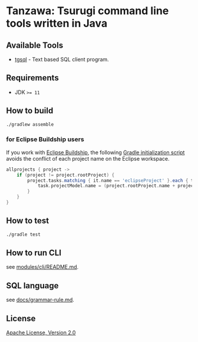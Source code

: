 # Tanzawa: Tsurugi command line tools written in Java

## Available Tools

- [tgsql](./modules/tgsql/cli) - Text based SQL client program.

## Requirements

* JDK `>= 11`

## How to build

```sh
./gradlew assemble
```

### for Eclipse Buildship users

If you work with [Eclipse Buildship](https://github.com/eclipse/buildship), the following [Gradle initialization script](https://docs.gradle.org/current/userguide/init_scripts.html) avoids the conflict of each project name on the Eclipse workspace.

```gradle
allprojects { project ->
    if (project != project.rootProject) {
        project.tasks.matching { it.name == 'eclipseProject' }.each { task ->
            task.projectModel.name = (project.rootProject.name + project.path).replace(':', '-')
        }
    }
}
```

## How to test

```sh
./gradle test
```

## How to run CLI

see [modules/cli/README.md](modules/cli/README.md).

## SQL language

see [docs/grammar-rule.md](docs/grammar-rule.md).

## License

[Apache License, Version 2.0](http://www.apache.org/licenses/LICENSE-2.0)
